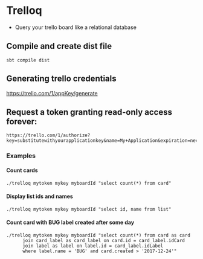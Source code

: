 Trelloq
=============

* Query your trello board like a relational database

## Compile and create dist file
```sbt compile dist```

## Generating trello credentials
https://trello.com/1/appKey/generate

## Request a token granting read-only access forever:
```
https://trello.com/1/authorize?key=substitutewithyourapplicationkey&name=My+Application&expiration=never&response_type=token
```


### Examples


#### Count cards

```./trelloq mytoken mykey myboardId "select count(*) from card" ```

#### Display list ids and names

```./trelloq mytoken mykey myboardId "select id, name from list" ```

#### Count card with BUG label created after some day

``` 
./trelloq mytoken mykey myboardId "select count(*) from card as card
      join card_label as card_label on card.id = card_label.idCard
      join label as label on label.id = card_label.idLabel 
      where label.name = 'BUG' and card.created > '2017-12-24'" 
```